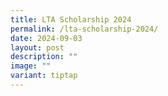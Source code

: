 ```yaml
---
title: LTA Scholarship 2024
permalink: /lta-scholarship-2024/
date: 2024-09-03
layout: post
description: ""
image: ""
variant: tiptap
---
```

